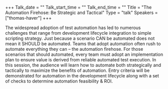 +++
Talk_date = ""
Talk_start_time = ""
Talk_end_time = ""
Title = "The Automation Firehose: Be Strategic and Tactical"
Type = "talk"
Speakers = ["thomas-haver"]
+++

The widespread adoption of test automation has led to numerous challenges that range from development lifecycle integration to simple scripting strategy. Just because a scenario CAN be automated does not mean it SHOULD be automated. Teams that adopt automation often rush to automate everything they can – the automation firehose. For those scenarios that should automated, every team must adopt an implementation plan to ensure value is derived from reliable automated test execution. In this session, the audience will learn how to automate both strategically and tactically to maximize the benefits of automation. Entry criteria will be demonstrated for automation in the development lifecycle along with a set of checks to determine automation feasibility & ROI.
